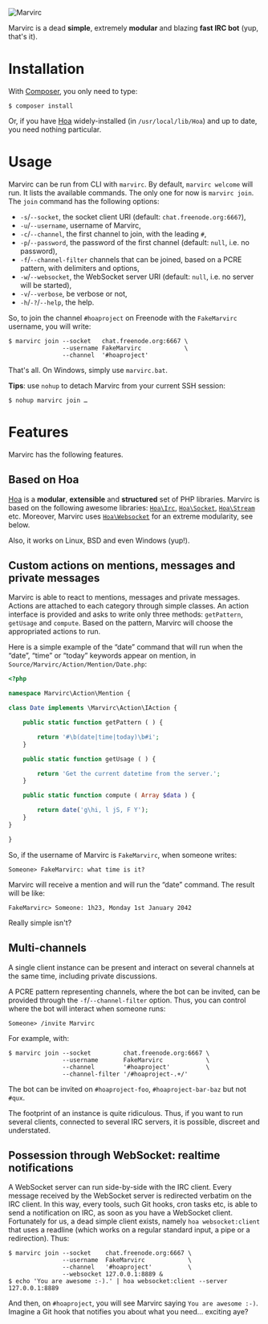 ![Marvirc](http://hywan.github.io/Marvirc/Static/Logo.png)

Marvirc is a dead **simple**, extremely **modular** and blazing **fast IRC bot**
(yup, that's it).

# Installation

With [Composer](http://getcomposer.org/), you only need to type:

    $ composer install

Or, if you have [Hoa](http://hoa-project.net/) widely-installed (in
`/usr/local/lib/Hoa`) and up to date, you need nothing particular.

# Usage

Marvirc can be run from CLI with `marvirc`. By default, `marvirc welcome` will
run. It lists the available commands. The only one for now is `marvirc join`.
The `join` command has the following options:

  * `-s`/`--socket`, the socket client URI (default: `chat.freenode.org:6667`),
  * `-u`/`--username`, username of Marvirc,
  * `-c`/`--channel`, the first channel to join, with the leading `#`,
  * `-p`/`--password`, the password of the first channel (default: `null`, i.e.
    no password),
  * `-f`/`--channel-filter` channels that can be joined, based on a PCRE
    pattern, with delimiters and options,
  * `-w`/`--websocket`, the WebSocket server URI (default: `null`, i.e. no
    server will be started),
  * `-v`/`--verbose`, be verbose or not,
  * `-h`/`-?`/`--help`, the help.

So, to join the channel `#hoaproject` on Freenode with the `FakeMarvirc`
username, you will write:

    $ marvirc join --socket   chat.freenode.org:6667 \
                   --username FakeMarvirc            \
                   --channel  '#hoaproject'

That's all. On Windows, simply use `marvirc.bat`.

**Tips**: use `nohup` to detach Marvirc from your current SSH session:

    $ nohup marvirc join …

# Features

Marvirc has the following features.

## Based on Hoa

[Hoa](http://hoa-project.net/) is a **modular**, **extensible** and
**structured** set of PHP libraries. Marvirc is based on the following awesome
libraries: [`Hoa\Irc`](https://github.com/hoaproject/Irc),
[`Hoa\Socket`](https://github.com/hoaproject/Socket),
[`Hoa\Stream`](https://github.com/hoaproject/Stream) etc. Moreover, Marvirc uses
[`Hoa\Websocket`](https://github.com/hoaproject/Websocket) for an extreme
modularity, see below.

Also, it works on Linux, BSD and even Windows (yup!).

## Custom actions on mentions, messages and private messages

Marvirc is able to react to mentions, messages and private messages. Actions are
attached to each category through simple classes. An action interface is
provided and asks to write only three methods: `getPattern`, `getUsage` and
`compute`. Based on the pattern, Marvirc will choose the appropriated actions to
run.

Here is a simple example of the “date” command that will run when the “date”,
“time” or “today” keywords appear on mention, in
`Source/Marvirc/Action/Mention/Date.php`:

```php
<?php

namespace Marvirc\Action\Mention {

class Date implements \Marvirc\Action\IAction {

    public static function getPattern ( ) {

        return '#\b(date|time|today)\b#i';
    }

    public static function getUsage ( ) {

        return 'Get the current datetime from the server.';
    }

    public static function compute ( Array $data ) {

        return date('g\hi, l jS, F Y');
    }
}

}
```

So, if the username of Marvirc is `FakeMarvirc`, when someone writes:

    Someone> FakeMarvirc: what time is it?

Marvirc will receive a mention and will run the “date” command. The result will
be like:

    FakeMarvirc> Someone: 1h23, Monday 1st January 2042

Really simple isn't?

## Multi-channels

A single client instance can be present and interact on several channels at the
same time, including private discussions.

A PCRE pattern representing channels, where the bot can be invited, can be
provided through the `-f`/`--channel-filter` option. Thus, you can control where
the bot will interact when someone runs:

    Someone> /invite Marvirc

For example, with:

    $ marvirc join --socket         chat.freenode.org:6667 \
                   --username       FakeMarvirc            \
                   --channel        '#hoaproject'          \
                   --channel-filter '/#hoaproject-.+/'

The bot can be invited on `#hoaproject-foo`, `#hoaproject-bar-baz` but not
`#qux`.

The footprint of an instance is quite ridiculous. Thus, if you want to run
several clients, connected to several IRC servers, it is possible, discreet and
understated.

## Possession through WebSocket: realtime notifications

A WebSocket server can run side-by-side with the IRC client. Every message
received by the WebSocket server is redirected verbatim on the IRC client. In
this way, every tools, such Git hooks, cron tasks etc, is able to send a
notification on IRC, as soon as you have a WebSocket client. Fortunately for us,
a dead simple client exists, namely `hoa websocket:client` that uses a readline
(which works on a regular standard input, a pipe or a redirection). Thus:

    $ marvirc join --socket    chat.freenode.org:6667 \
                   --username  FakeMarvirc            \
                   --channel   '#hoaproject'          \
                   --websocket 127.0.0.1:8889 &
    $ echo 'You are awesome :-).' | hoa websocket:client --server 127.0.0.1:8889

And then, on `#hoaproject`, you will see Marvirc saying `You are awesome :-)`.
Imagine a Git hook that notifies you about what you need… exciting aye?